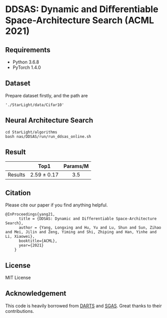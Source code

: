 # DDSAS: Dynamic and Diﬀerentiable Space-Architecture Search (ACML 2021)

## Requirements
* Python 3.6.8
* PyTorch 1.4.0


## Dataset
Prepare dataset firstly, and the path are 
```
'./StarLight/data/Cifar10'
```

## Neural Architecture Search
```
cd StarLight/algorithms
bash nas/DDSAS/run/run_ddsas_online.sh
```

## Result
|             | Top1  | Params/M |
|:-----------:| :----:| :----: |
| Results | 2.59 &plusmn; 0.17 | 3.5 |

## Citation
Please cite our paper if you find anything helpful.
```
@InProceedings{yang21,
      title = {DDSAS: Dynamic and Differentiable Space-Architecture Search},
      author = {Yang, Longxing and Hu, Yu and Lu, Shun and Sun, Zihao and Mei, Jilin and Zeng, Yiming and Shi, Zhiping and Han, Yinhe and Li, Xiaowei},
      booktitle={ACML},
      year={2021}
    }
```


## License
MIT License

## Acknowledgement
This code is heavily borrowed from [DARTS](https://github.com/quark0/darts) and [SGAS](https://github.com/lightaime/sgas). Great thanks to their contributions.
